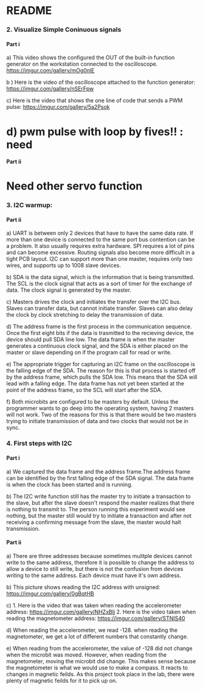# README
   ### 2. Visualize Simple Coninuous signals

#### Part i
   a) This video shows the configured the OUT of the built-in function generator on the workstation connected to the    oscilloscope.
   https://imgur.com/gallery/mOg0nlE

   b ) Here is the video of the oscilloscope attached to the function generator: 
    https://imgur.com/gallery/nSErFpw

   c) Here is the video that shows  the one line of code that sends a PWM pulse: 
    https://imgur.com/gallery/5a2Psok

 #  d) pwm pulse with loop by fives!! : need

#### Part ii 
 #  Need other servo function

   ### 3. I2C warmup:
#### Part ii
   a)  UART is between only 2 devices that have to have the same data rate. If more than one device is connected to the same port bus contention can be a problem. It also usually requires extra hardware. SPI requires a lot of pins and can become excessive. Routing signals also become more difficult in a tight PCB layout. I2C can support more than one master, requires only two wires, and supports up to 1008 slave devices. 

   b) SDA is the data signal, which is the information that is being transmitted. The SCL is the clock signal that acts as a sort of timer for the exchange of data. The clock signal is generated by the master.

   c) Masters drives the clock and initiates the transfer over the I2C bus. Slaves can transfer data, but cannot initiate transfer. Slaves can also delay the clock by clock stretching to delay the transmission of data.

   d) The address frame is the first process in the communication sequence. Once the first eight bits if the data is trasmitted to the recieving device, the device should pull SDA line low. The data frame is when the master generates a continuous clock signal, and the SDA is either placed on the master or slave depending on if the program call for read or write.

  e) The appropriate trigger for capturing an I2C frame on the oscilloscope is the falling edge of the SDA. The reason for this is that process is started off by the address frame, which pulls the SDA low. This means that the SDA will lead with a falling edge. The data frame has not yet been started at the point of the address frame, so the SCL will start after the SDA.

  f) Both microbits are configured to be masters by default. Unless the programmer wants to go deep into the operating system, having 2 masters will not work. Two of the reasons for this is that there would be two masters trying to initiate transmission of data and two clocks that would not be in sync.


   ### 4. First steps with I2C
#### Part i
 a) We captured the data frame and the address frame.The address frame can be identified by the first falling edge of the SDA signal. The data frame is when the clock has been started and is running.
 
 b) The I2C write function still has the master try to initiate a transaction to the slave, but after the slave doesn't respond the master realizes that there is nothing to transmit to. The person running this experiment would see nothing, but the master still would try to initiate a transaction and after not receiving a confirming message from the slave, the master would halt transmission.

#### Part ii
   a) There are three addresses because sometimes mulitple devices cannot write to the same address, therefore it is possible to change the address to allow a device to still write, but there is not the confusion from devices writing to the same address. Each device must have it's own address.

   b) This picture shows reading the I2C address with unsigned: 
      https://imgur.com/gallery/0gBqtHB  

   c) 1. Here is the video that was taken when reading the accelerometer address:
         https://imgur.com/gallery/NHZxBIj
      2. Here is the video taken when reading the magnetometer address:
         https://imgur.com/gallery/STNIS40
      
   d) When reading the accelerometer, we read -128. when reading the magnetometer, we get a lot of different numbers that constantly change. 

   e) When reading from the accelerometer, the value of -128 did not change when the microbit was moved. However, when reading from the magnetometer, moving the microbit did change. This makes sense because the magnetometer is what we would use to make a compass. It reacts to changes in magnetic feilds. As this project took place in the lab, there were plenty of magnetic feilds for it to pick up on.
   

